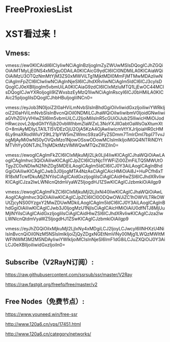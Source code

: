 # FreeProxiesList
# XST看过来！
## Vmess:
vmess://ew0KICAidiI6ICIyIiwNCiAgInBzIjogImZyZWUwMSIsDQogICJhZGQiOiAiMTMyLjE0NS4xMDguODAiLA0KICAicG9ydCI6ICI0NDMiLA0KICAiaWQiOiAiMzU3OTQzNmMtYjM3ZS0xMWViLTg1MjktMDI0MmFjMTMwMDAzIiwNCiAgImFpZCI6ICIwIiwNCiAgInNjeSI6ICJhdXRvIiwNCiAgIm5ldCI6ICJ3cyIsDQogICJ0eXBlIjogIm5vbmUiLA0KICAiaG9zdCI6ICIxMzIuMTQ1LjEwOC44MCIsDQogICJwYXRoIjogIi9IZWxsbzEyMzQ1IiwNCiAgInRscyI6ICJ0bHMiLA0KICAic25pIjogIiIsDQogICJhbHBuIjogIiINCn0=

vmess://eyJob3N0IjoiZ2l0aHViLmNvbSIsInBhdGgiOiIvIiwidGxzIjoiIiwiYWRkIjoiZ2l0aHViLmNvbSIsInBvcnQiOiI0NDMiLCJhaWQiOiIwIiwibmV0IjoidGNwIiwiaGVhZGVyVHlwZSI6Im5vbmUiLCJ2IjoiMiIsInR5cGUiOiJub25lIiwicHMiOiJodHRwczovL2dpdGh1Yi5jb20vbWlhbmZlaWZxL3NoYXJlIOabtOaWsOaXtumXtO+8miAyMDIyLTA1LTI5VDEzOjU2OjA5KzA4OjAwIiwicmVtYXJrIjoiaHR0cHM6Ly9naXRodWIuY29tL21pYW5mZWlmcS9zaGFyZSDmm7TmlrDml7bpl7TvvJogMjAyMi0wNS0yOVQxMzo1NjowOSswODowMCIsImlkIjoiMGQ4NTRiNDYtMTVhYy00NTJhLThjMDktMzVlMWQwMTQxZWZiIn0=

vmess://ewogICAgImFkZCI6ICIxMjkuMjI2Ljk0LjI4IiwKICAgICJhaWQiOiAwLAogICAgImhvc3QiOiAiIiwKICAgICJpZCI6ICIzNjc1YWFiZi00ZmFiLTQ5MWUtOTgyZC0xNDIwN2NhZDg5MDEiLAogICAgIm5ldCI6ICJ0Y3AiLAogICAgInBhdGgiOiAiIiwKICAgICJwb3J0IjogMTA4NzAsCiAgICAicHMiOiAi8J+HuPCfh6xTR18xMTcwfDkuMjZNYiIsCiAgICAidGxzIjogIiIsCiAgICAidHlwZSI6ICJhdXRvIiwKICAgICJza2lwLWNlcnQtdmVyaWZ5IjogdHJ1ZSwKICAgICJzbmkiOiAiIgp9

vmess://ewogICAgImFkZCI6ICIxMjkuMjI2LjIxNi40IiwKICAgICJhaWQiOiAwLAogICAgImhvc3QiOiAiIiwKICAgICJpZCI6ICI0ODQwOWJiZC1hOWVlLTRkOWUtZjcyNS00YzgxY2MwZDUwMDkiLAogICAgIm5ldCI6ICJ0Y3AiLAogICAgInBhdGgiOiAiIiwKICAgICJwb3J0IjogMzU1NjIsCiAgICAicHMiOiAiU0dfNTJ8MjUuMjlNYiIsCiAgICAidGxzIjogIiIsCiAgICAidHlwZSI6ICJhdXRvIiwKICAgICJza2lwLWNlcnQtdmVyaWZ5IjogdHJ1ZSwKICAgICJzbmkiOiAiIgp9

vmess://eyJhZGQiOiIxMjkuMjI2LjIxNy4xMDgiLCJ2IjoyLCJwcyI6IlNHXzU4NiIsInBvcnQiOiI0NzM5NSIsImlkIjoiZjQyZDgxNGEtNmVlNy00Mjg1LWQzMWItMWFlNWM3M2M5NDAyIiwiYWlkIjoiMCIsInNjeSI6ImF1dG8iLCJuZXQiOiJ0Y3AiLCJ0eXBlIjoiIiwidGxzIjoiIn0=
## Subscribe（V2RayN订阅）:
https://raw.githubusercontent.com/ssrsub/ssr/master/V2Ray

https://raw.fastgit.org/freefq/free/master/v2

## Free Nodes（免费节点）:
https://www.youneed.win/free-ssr

http://www.120a6.cn/vps/17451.html

http://www.120a6.cn/category/networks/
